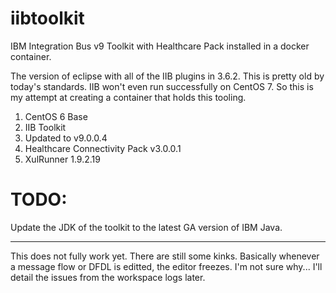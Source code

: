 # iibtoolkit
IBM Integration Bus v9 Toolkit with Healthcare Pack installed in a docker container.

The version of eclipse with all of the IIB plugins in 3.6.2.  This is pretty old by today's standards.  IIB won't even run successfully on CentOS 7.  So this is my attempt at creating a container that holds this tooling.

1.  CentOS 6 Base
2.  IIB Toolkit
3.  Updated to v9.0.0.4
4.  Healthcare Connectivity Pack v3.0.0.1
5.  XulRunner 1.9.2.19

# TODO:
Update the JDK of the toolkit to the latest GA version of IBM Java.

---
This does not fully work yet.  There are still some kinks.
Basically whenever a message flow or DFDL is editted, the editor freezes.
I'm not sure why...   I'll detail the issues from the workspace logs later.
